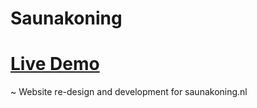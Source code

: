 # Saunakoning
# [Live Demo](https://superb-truffle-631ba2.netlify.app)
~ Website re-design and development for saunakoning.nl
